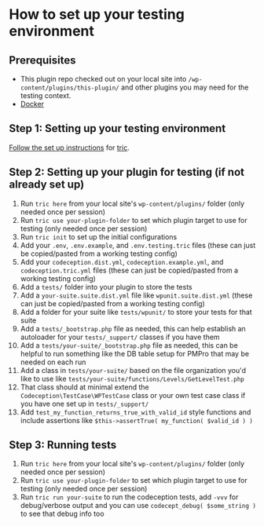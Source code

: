 # How to set up your testing environment

## Prerequisites

* This plugin repo checked out on your local site into `/wp-content/plugins/this-plugin/` and other plugins you may need for the testing context.
* [Docker](https://www.docker.com/get-started)

## Step 1: Setting up your testing environment

[Follow the set up instructions](https://github.com/the-events-calendar/tric/blob/main/docs/setup.md) for [tric](https://github.com/the-events-calendar/tric).

## Step 2: Setting up your plugin for testing (if not already set up)

1. Run `tric here` from your local site's `wp-content/plugins/` folder (only needed once per session)
1. Run `tric use your-plugin-folder` to set which plugin target to use for testing (only needed once per session)
1. Run `tric init` to set up the initial configurations
1. Add your `.env`, `.env.example`, and `.env.testing.tric` files (these can just be copied/pasted from a working testing config)
1. Add your `codeception.dist.yml`, `codeception.example.yml`, and `codeception.tric.yml` files (these can just be copied/pasted from a working testing config)
1. Add a `tests/` folder into your plugin to store the tests
1. Add a `your-suite.suite.dist.yml` file like `wpunit.suite.dist.yml` (these can just be copied/pasted from a working testing config)
1. Add a folder for your suite like `tests/wpunit/` to store your tests for that suite
1. Add a `tests/_bootstrap.php` file as needed, this can help establish an autoloader for your `tests/_support/` classes if you have them
1. Add a `tests/your-suite/_bootstrap.php` file as needed, this can be helpful to run something like the DB table setup for PMPro that may be needed on each run
1. Add a class in `tests/your-suite/` based on the file organization you'd like to use like `tests/your-suite/functions/Levels/GetLevelTest.php`
1. That class should at minimal extend the `Codeception\TestCase\WPTestCase` class or your own test case class if you have one set up in `tests/_support/`
1. Add `test_my_function_returns_true_with_valid_id` style functions and include assertions like `$this->assertTrue( my_function( $valid_id ) )`

## Step 3: Running tests

1. Run `tric here` from your local site's `wp-content/plugins/` folder (only needed once per session)
1. Run `tric use your-plugin-folder` to set which plugin target to use for testing (only needed once per session)
1. Run `tric run your-suite` to run the codeception tests, add `-vvv` for debug/verbose output and you can use `codecept_debug( $some_string )` to see that debug info too
